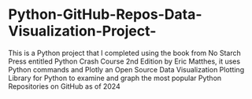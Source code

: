 # Python-GitHub-Repos-Data-Visualization-Project-
This is a Python project that I completed using the book from No Starch Press entitled Python Crash Course 2nd Edition by Eric Matthes, it uses Python commands and Plotly an Open Source Data Visualization Plotting Library for Python to examine and graph the most popular Python Repositories on GitHub as of 2024
